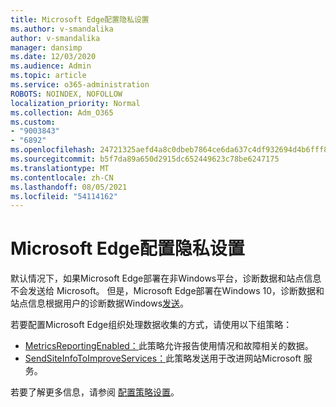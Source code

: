 ```yaml
---
title: Microsoft Edge配置隐私设置
ms.author: v-smandalika
author: v-smandalika
manager: dansimp
ms.date: 12/03/2020
ms.audience: Admin
ms.topic: article
ms.service: o365-administration
ROBOTS: NOINDEX, NOFOLLOW
localization_priority: Normal
ms.collection: Adm_O365
ms.custom:
- "9003843"
- "6892"
ms.openlocfilehash: 24721325aefd4a8c0dbeb7864ce6da637c4df932694d4b6fff80cab5bb5b4319
ms.sourcegitcommit: b5f7da89a650d2915dc652449623c78be6247175
ms.translationtype: MT
ms.contentlocale: zh-CN
ms.lasthandoff: 08/05/2021
ms.locfileid: "54114162"
---
```

# <a name="microsoft-edge-configure-privacy-settings"></a>Microsoft Edge配置隐私设置

默认情况下，如果Microsoft Edge部署在非Windows平台，诊断数据和站点信息不会发送给 Microsoft。 但是，Microsoft Edge部署在Windows 10，诊断数据和站点信息根据用户的诊断数据Windows[发送](https://docs.microsoft.com/windows/privacy/configure-windows-diagnostic-data-in-your-organization)。

若要配置Microsoft Edge组织处理数据收集的方式，请使用以下组策略：
- [MetricsReportingEnabled：](https://docs.microsoft.com/DeployEdge/microsoft-edge-policies#metricsreportingenabled)此策略允许报告使用情况和故障相关的数据。
- [SendSiteInfoToImproveServices：](https://docs.microsoft.com/DeployEdge/microsoft-edge-policies#sendsiteinfotoimproveservices)此策略发送用于改进网站Microsoft 服务。

若要了解更多信息，请参阅 [配置策略设置](https://docs.microsoft.com/deployedge/microsoft-edge-enterprise-privacy-settings#configure-policy-settings)。